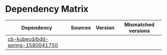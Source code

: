 # Dependency Matrix

Dependency | Sources | Version | Mismatched versions
---------- | ------- | ------- | -------------------
[cb-kubecd/bdd-spring-1580041750](https://github.com/cb-kubecd/bdd-spring-1580041750.git) |  | []() | 
